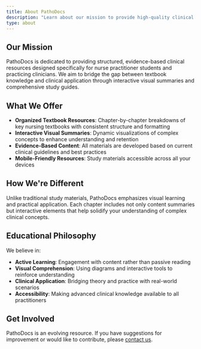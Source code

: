 ```yaml
---
title: About PathoDocs
description: "Learn about our mission to provide high-quality clinical resources for advanced practice nursing education"
type: about
---
```


## Our Mission

PathoDocs is dedicated to providing structured, evidence-based clinical resources designed specifically for nurse practitioner students and practicing clinicians. We aim to bridge the gap between textbook knowledge and clinical application through interactive visual summaries and comprehensive study guides.

## What We Offer

- **Organized Textbook Resources**: Chapter-by-chapter breakdowns of key nursing textbooks with consistent structure and formatting
- **Interactive Visual Summaries**: Dynamic visualizations of complex concepts to enhance understanding and retention
- **Evidence-Based Content**: All materials are developed based on current clinical guidelines and best practices
- **Mobile-Friendly Resources**: Study materials accessible across all your devices

## How We're Different

Unlike traditional study materials, PathoDocs emphasizes visual learning and practical application. Each chapter includes not only content summaries but interactive elements that help solidify your understanding of complex clinical concepts.

## Educational Philosophy

We believe in:
- **Active Learning**: Engagement with content rather than passive reading
- **Visual Comprehension**: Using diagrams and interactive tools to reinforce understanding
- **Clinical Application**: Bridging theory and practice with real-world scenarios
- **Accessibility**: Making advanced clinical knowledge available to all practitioners

## Get Involved

PathoDocs is an evolving resource. If you have suggestions for improvement or would like to contribute, please [contact us](mailto:contact@example.com).

